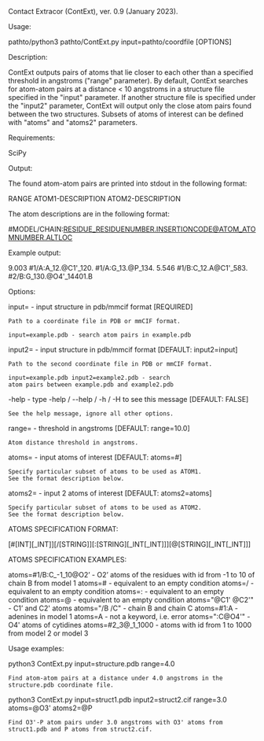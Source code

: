 Contact Extracor (ContExt), ver. 0.9 (January 2023).

Usage:

  pathto/python3 pathto/ContExt.py input=pathto/coordfile [OPTIONS]

Description:

ContExt outputs pairs of atoms that lie closer to each other
than a specified threshold in angstroms ("range" parameter). 
By default, ContExt searches for atom-atom pairs at a distance 
< 10 angstroms in a structure file specified in the "input" 
parameter. If another structure file is specified under the 
"input2" parameter, ContExt will output only the close atom 
pairs found between the two structures. Subsets of atoms 
of interest can be defined with "atoms" and "atoms2" parameters. 

Requirements:
  
  SciPy
  
Output:

  The found atom-atom pairs are printed into stdout in 
  the following format:
   
  RANGE	ATOM1-DESCRIPTION	ATOM2-DESCRIPTION
  
  The atom descriptions are in the following format:
  
  #MODEL/CHAIN:RESIDUE_RESIDUENUMBER.INSERTIONCODE@ATOM_ATOMNUMBER.ALTLOC
  
  Example output:
  
  9.003 #1/A:A_12.@C1'_120. #1/A:G_13.@P_134.
  5.546 #1/B:C_12.A@C1'_583. #2/B:G_130.@O4'_14401.B

Options:

  input=	- input structure in pdb/mmcif format [REQUIRED]
 
	Path to a coordinate file in PDB or mmCIF format.
	
	input=example.pdb - search atom pairs in example.pdb 

  input2=	- input structure in pdb/mmcif format [DEFAULT: input2=input]
 
	Path to the second coordinate file in PDB or mmCIF format.
	
	input=example.pdb input2=example2.pdb - search 
	atom pairs between example.pdb and example2.pdb 
	
  -help	- type -help / --help / -h / -H to see this message [DEFAULT: FALSE]
  
	See the help message, ignore all other options.
	
  range=	- threshold in angstroms [DEFAULT: range=10.0]
 
	Atom distance threshold in angstroms.
  
  atoms=	- input atoms of interest [DEFAULT: atoms=#]
 
	Specify particular subset of atoms to be used as ATOM1.
	See the format description below.
	
  atoms2=	- input 2 atoms of interest [DEFAULT: atoms2=atoms]
 
	Specify particular subset of atoms to be used as ATOM2.
	See the format description below.
	
  ATOMS SPECIFICATION FORMAT:
  
  [#[INT][_INT]][/[STRING]][:[STRING][_INT[_INT]]][@[STRING][_INT[_INT]]]
  
  ATOMS SPECIFICATION EXAMPLES:
  
  atoms=#1/B:C_-1_10@O2’ - O2’ atoms of the residues with id 
                           from -1 to 10 of chain B from 
                           model 1
  atoms=#                - equivalent to an empty condition
  atoms=/                - equivalent to an empty condition
  atoms=:                - equivalent to an empty condition
  atoms=@                - equivalent to an empty condition
  atoms="@C1' @C2'"      - C1’ and C2' atoms
  atoms="/B /C"          - chain B and chain C
  atoms=#1:A             - adenines in model 1
  atoms=A                - not a keyword, i.e. error
  atoms=":C@O4'"         - O4' atoms of cytidines
  atoms=#2_3@_1_1000     - atoms with id from 1 to 1000 
                           from model 2 or model 3

Usage examples:

  python3 ContExt.py input=structure.pdb range=4.0
	
	Find atom-atom pairs at a distance under 4.0 angstroms in the
	structure.pdb coordinate file.

  python3 ContExt.py input=struct1.pdb input2=struct2.cif range=3.0 
  atoms=@O3' atoms2=@P
  
  	Find O3'-P atom pairs under 3.0 angstroms with O3' atoms from
  	struct1.pdb and P atoms from struct2.cif.

